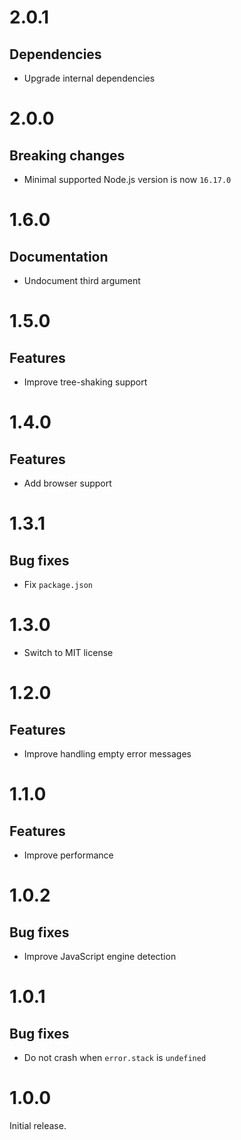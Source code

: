 # 2.0.1

## Dependencies

- Upgrade internal dependencies

# 2.0.0

## Breaking changes

- Minimal supported Node.js version is now `16.17.0`

# 1.6.0

## Documentation

- Undocument third argument

# 1.5.0

## Features

- Improve tree-shaking support

# 1.4.0

## Features

- Add browser support

# 1.3.1

## Bug fixes

- Fix `package.json`

# 1.3.0

- Switch to MIT license

# 1.2.0

## Features

- Improve handling empty error messages

# 1.1.0

## Features

- Improve performance

# 1.0.2

## Bug fixes

- Improve JavaScript engine detection

# 1.0.1

## Bug fixes

- Do not crash when `error.stack` is `undefined`

# 1.0.0

Initial release.
